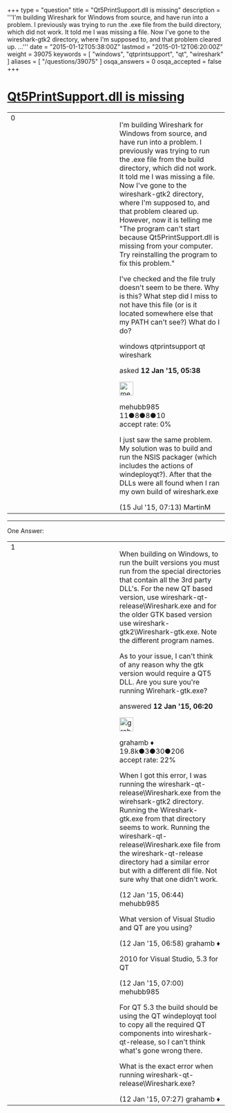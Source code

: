 +++
type = "question"
title = "Qt5PrintSupport.dll is missing"
description = '''I&#x27;m building Wireshark for Windows from source, and have run into a problem. I previously was trying to run the .exe file from the build directory, which did not work. It told me I was missing a file. Now I&#x27;ve gone to the wireshark-gtk2 directory, where I&#x27;m supposed to, and that problem cleared up. ...'''
date = "2015-01-12T05:38:00Z"
lastmod = "2015-01-12T06:20:00Z"
weight = 39075
keywords = [ "windows", "qtprintsupport", "qt", "wireshark" ]
aliases = [ "/questions/39075" ]
osqa_answers = 0
osqa_accepted = false
+++

<div class="headNormal">

# [Qt5PrintSupport.dll is missing](/questions/39075/qt5printsupportdll-is-missing)

</div>

<div id="main-body">

<div id="askform">

<table id="question-table" style="width:100%;"><colgroup><col style="width: 50%" /><col style="width: 50%" /></colgroup><tbody><tr class="odd"><td style="width: 30px; vertical-align: top"><div class="vote-buttons"><div id="post-39075-score" class="post-score" title="current number of votes">0</div><div id="favorite-count" class="favorite-count"></div></div></td><td><div id="item-right"><div class="question-body"><p>I'm building Wireshark for Windows from source, and have run into a problem. I previously was trying to run the .exe file from the build directory, which did not work. It told me I was missing a file. Now I've gone to the wireshark-gtk2 directory, where I'm supposed to, and that problem cleared up. However, now it is telling me "The program can't start because Qt5PrintSupport.dll is missing from your computer. Try reinstalling the program to fix this problem."</p><p>I've checked and the file truly doesn't seem to be there. Why is this? What step did I miss to not have this file (or is it located somewhere else that my PATH can't see?) What do I do?</p></div><div id="question-tags" class="tags-container tags">windows qtprintsupport qt wireshark</div><div id="question-controls" class="post-controls"></div><div class="post-update-info-container"><div class="post-update-info post-update-info-user"><p>asked <strong>12 Jan '15, 05:38</strong></p><img src="https://secure.gravatar.com/avatar/8151306827aa578935b52f99a49cbde2?s=32&amp;d=identicon&amp;r=g" class="gravatar" width="32" height="32" alt="mehubb985&#39;s gravatar image" /><p>mehubb985<br />
<span class="score" title="11 reputation points">11</span><span title="8 badges"><span class="badge1">●</span><span class="badgecount">8</span></span><span title="8 badges"><span class="silver">●</span><span class="badgecount">8</span></span><span title="10 badges"><span class="bronze">●</span><span class="badgecount">10</span></span><br />
<span class="accept_rate" title="Rate of the user&#39;s accepted answers">accept rate:</span> <span title="mehubb985 has no accepted answers">0%</span></p></div></div><div id="comments-container-39075" class="comments-container"><span id="44174"></span><div id="comment-44174" class="comment"><div id="post-44174-score" class="comment-score"></div><div class="comment-text"><p>I just saw the same problem. My solution was to build and run the NSIS packager (which includes the actions of windeployqt?). After that the DLLs were all found when I ran my own build of wireshark.exe</p></div><div id="comment-44174-info" class="comment-info"><span class="comment-age">(15 Jul '15, 07:13)</span> MartinM</div></div></div><div id="comment-tools-39075" class="comment-tools"></div><div class="clear"></div><div id="comment-39075-form-container" class="comment-form-container"></div><div class="clear"></div></div></td></tr></tbody></table>

------------------------------------------------------------------------

<div class="tabBar">

<span id="sort-top"></span>

<div class="headQuestions">

One Answer:

</div>

</div>

<span id="39076"></span>

<div id="answer-container-39076" class="answer">

<table style="width:100%;"><colgroup><col style="width: 50%" /><col style="width: 50%" /></colgroup><tbody><tr class="odd"><td style="width: 30px; vertical-align: top"><div class="vote-buttons"><div id="post-39076-score" class="post-score" title="current number of votes">1</div></div></td><td><div class="item-right"><div class="answer-body"><p>When building on Windows, to run the built versions you must run from the special directories that contain all the 3rd party DLL's. For the new QT based version, use wireshark-qt-release\Wireshark.exe and for the older GTK based version use wireshark-gtk2\Wireshark-gtk.exe. Note the different program names.</p><p>As to your issue, I can't think of any reason why the gtk version would require a QT5 DLL. Are you sure you're running Wirehark-gtk.exe?</p></div><div class="answer-controls post-controls"></div><div class="post-update-info-container"><div class="post-update-info post-update-info-user"><p>answered <strong>12 Jan '15, 06:20</strong></p><img src="https://secure.gravatar.com/avatar/d2a7e24ca66604c749c7c88c1da8ff78?s=32&amp;d=identicon&amp;r=g" class="gravatar" width="32" height="32" alt="grahamb&#39;s gravatar image" /><p>grahamb ♦<br />
<span class="score" title="19834 reputation points"><span>19.8k</span></span><span title="3 badges"><span class="badge1">●</span><span class="badgecount">3</span></span><span title="30 badges"><span class="silver">●</span><span class="badgecount">30</span></span><span title="206 badges"><span class="bronze">●</span><span class="badgecount">206</span></span><br />
<span class="accept_rate" title="Rate of the user&#39;s accepted answers">accept rate:</span> <span title="grahamb has 274 accepted answers">22%</span></p></div></div><div id="comments-container-39076" class="comments-container"><span id="39077"></span><div id="comment-39077" class="comment"><div id="post-39077-score" class="comment-score"></div><div class="comment-text"><p>When I got this error, I was running the wireshark-qt-release\Wireshark.exe from the wirehsark-gtk2 directory. Running the Wireshark-gtk.exe from that directory seems to work. Running the wireshark-qt-release\Wireshark.exe file from the wireshark-qt-release directory had a similar error but with a different dll file. Not sure why that one didn't work.</p></div><div id="comment-39077-info" class="comment-info"><span class="comment-age">(12 Jan '15, 06:44)</span> mehubb985</div></div><span id="39078"></span><div id="comment-39078" class="comment"><div id="post-39078-score" class="comment-score"></div><div class="comment-text"><p>What version of Visual Studio and QT are you using?</p></div><div id="comment-39078-info" class="comment-info"><span class="comment-age">(12 Jan '15, 06:58)</span> grahamb ♦</div></div><span id="39079"></span><div id="comment-39079" class="comment"><div id="post-39079-score" class="comment-score"></div><div class="comment-text"><p>2010 for Visual Studio, 5.3 for QT</p></div><div id="comment-39079-info" class="comment-info"><span class="comment-age">(12 Jan '15, 07:00)</span> mehubb985</div></div><span id="39080"></span><div id="comment-39080" class="comment"><div id="post-39080-score" class="comment-score"></div><div class="comment-text"><p>For QT 5.3 the build should be using the QT windeployqt tool to copy all the required QT components into wireshark-qt-release, so I can't think what's gone wrong there.</p><p>What is the exact error when running wireshark-qt-release\Wireshark.exe?</p></div><div id="comment-39080-info" class="comment-info"><span class="comment-age">(12 Jan '15, 07:27)</span> grahamb ♦</div></div></div><div id="comment-tools-39076" class="comment-tools"></div><div class="clear"></div><div id="comment-39076-form-container" class="comment-form-container"></div><div class="clear"></div></div></td></tr></tbody></table>

</div>

<div class="paginator-container-left">

</div>

</div>

</div>

